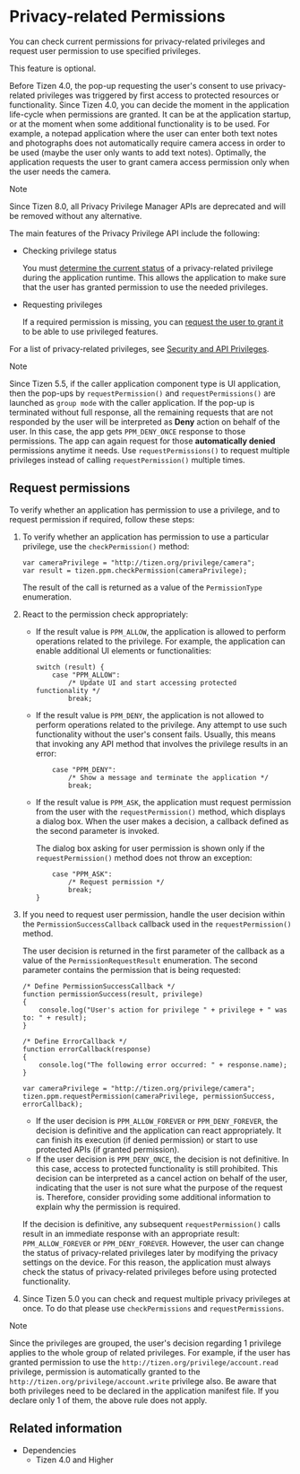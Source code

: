 # Privacy-related Permissions

You can check current permissions for privacy-related privileges and request user permission to use specified privileges.

This feature is optional.

Before Tizen 4.0, the pop-up requesting the user's consent to use privacy-related privileges was triggered by first access to protected resources or functionality. Since Tizen 4.0, you can decide the moment in the application life-cycle when permissions are granted. It can be at the application startup, or at the moment when some additional functionality is to be used. For example, a notepad application where the user can enter both text notes and photographs does not automatically require camera access in order to be used (maybe the user only wants to add text notes). Optimally, the application requests the user to grant camera access permission only when the user needs the camera.

> [!NOTE]
> Since Tizen 8.0, all Privacy Privilege Manager APIs are deprecated and will be removed without any alternative.

The main features of the Privacy Privilege API include the following:

-   Checking privilege status

    You must [determine the current status](#requesting) of a privacy-related privilege during the application runtime. This allows the application to make sure that the user has granted permission to use the needed privileges.

- Requesting privileges

    If a required permission is missing, you can [request the user to grant it](#requesting) to be able to use privileged features.

For a list of privacy-related privileges, see [Security and API Privileges](../../tutorials/sec-privileges.md).

> [!NOTE]
> Since Tizen 5.5, if the caller application component type is UI application, then the pop-ups by `requestPermission()` and `requestPermissions()` are launched as `group mode` with the caller application.
> If the pop-up is terminated without full response, all the remaining requests that are not responded by the user will be interpreted as **Deny** action on behalf of the user. In this case, the app gets `PPM_DENY_ONCE` response to those permissions. The app can again request for those **automatically denied** permissions anytime it needs.
> Use `requestPermissions()` to request multiple privileges instead of calling `requestPermission()` multiple times.

<a name="requesting"></a>
## Request permissions

To verify whether an application has permission to use a privilege, and to request permission if required, follow these steps:

1.  To verify whether an application has permission to use a particular privilege, use the `checkPermission()` method:

    ```
    var cameraPrivilege = "http://tizen.org/privilege/camera";
    var result = tizen.ppm.checkPermission(cameraPrivilege);
    ```

    The result of the call is returned as a value of the `PermissionType` enumeration.

2. React to the permission check appropriately:
    - If the result value is `PPM_ALLOW`, the application is allowed to perform operations related to the privilege. For example, the application can enable additional UI elements or functionalities:

      ```
      switch (result) {
	      case "PPM_ALLOW":
		      /* Update UI and start accessing protected functionality */
		      break;
      ```

    - If the result value is `PPM_DENY`, the application is not allowed to perform operations related to the privilege. Any attempt to use such functionality without the user's consent fails. Usually, this means that invoking any API method that involves the privilege results in an error:

      ```
	      case "PPM_DENY":
		      /* Show a message and terminate the application */
		      break;
      ```

    - If the result value is `PPM_ASK`, the application must request permission from the user with the `requestPermission()` method, which displays a dialog box. When the user makes a decision, a callback defined as the second parameter is invoked.

      The dialog box asking for user permission is shown only if the `requestPermission()` method does not throw an exception:

      ```
	      case "PPM_ASK":
		      /* Request permission */
		      break;
      }
      ```

3. If you need to request user permission, handle the user decision within the `PermissionSuccessCallback` callback used in the `requestPermission()` method.

    The user decision is returned in the first parameter of the callback as a value of the `PermissionRequestResult` enumeration. The second parameter contains the permission that is being requested:

    ```
    /* Define PermissionSuccessCallback */
    function permissionSuccess(result, privilege)
    {
        console.log("User's action for privilege " + privilege + " was to: " + result);
    }

    /* Define ErrorCallback */
    function errorCallback(response)
    {
        console.log("The following error occurred: " + response.name);
    }

    var cameraPrivilege = "http://tizen.org/privilege/camera";
    tizen.ppm.requestPermission(cameraPrivilege, permissionSuccess, errorCallback);
    ```

    - If the user decision is `PPM_ALLOW_FOREVER` or `PPM_DENY_FOREVER`, the decision is definitive and the application can react appropriately. It can finish its execution (if denied permission) or start to use protected APIs (if granted permission).
    - If the user decision is `PPM_DENY_ONCE`, the decision is not definitive. In this case, access to protected functionality is still prohibited. This decision can be interpreted as a cancel action on behalf of the user, indicating that the user is not sure what the purpose of the request is. Therefore, consider providing some additional information to explain why the permission is required.

    If the decision is definitive, any subsequent `requestPermission()` calls result in an immediate response with an appropriate result: `PPM_ALLOW_FOREVER` or `PPM_DENY_FOREVER`. However, the user can change the status of privacy-related privileges later by modifying the privacy settings on the device. For this reason, the application must always check the status of privacy-related privileges before using protected functionality.

4. Since Tizen 5.0 you can check and request multiple privacy privileges at once. To do that please use `checkPermissions` and `requestPermissions`.

> [!NOTE]
> Since the privileges are grouped, the user's decision regarding 1 privilege applies to the whole group of related privileges. For example, if the user has granted permission to use the `http://tizen.org/privilege/account.read` privilege, permission is automatically granted to the `http://tizen.org/privilege/account.write` privilege also. Be aware that both privileges need to be declared in the application manifest file. If you declare only 1 of them, the above rule does not apply.

## Related information
- Dependencies
  - Tizen 4.0 and Higher
